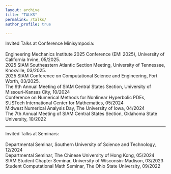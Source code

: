 ```yaml
---
layout: archive
title: "TALKS"
permalink: /talks/
author_profile: true
 
---
```


Invited Talks at Conference Minisymposia:<br>  
Engineering Mechanics Institute 2025 Conference (EMI 2025), University of California  Irvine, 05/2025.<br>
2025 SIAM Southeastern Atlantic Section Meeting, University of Tennessee, Knoxville, 03/2025.<br>
2025 SIAM Conference on Computational Science and Engineering, Fort Worth, 03/2025.<br>
The 9th Annual Meeting of SIAM Central States Section, University of Missouri-Kansas City, 10/2024 <br>
Conference on Numerical Methods for Nonlinear Hyperbolic PDEs, SUSTech International Center for Mathematics, 05/2024 <br>
Midwest Numerical Analysis Day, The University of Iowa, 04/2024<br>
The 7th Annual Meeting of SIAM Central States Section, Oklahoma State University, 10/2022<br>
 
   ---

Invited Talks at Seminars:<br>  
Departmental Seminar, Southern University of Science and Technology, 12/2024<br>
Departmental Seminar, The Chinese University of Hong Kong, 05/2024<br>
SIAM Student Chapter Seminar, University of Wisconsin-Madison,  03/2023<br>
Student Computational Math Seminar, The Ohio State University, 09/2022<br>
 




 
